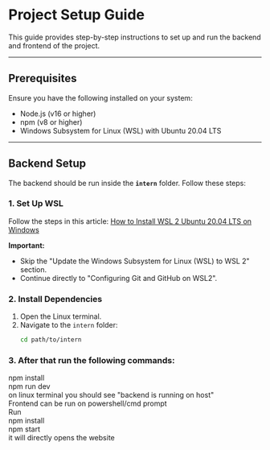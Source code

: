 # Project Setup Guide  

This guide provides step-by-step instructions to set up and run the backend and frontend of the project.

---

## Prerequisites  
Ensure you have the following installed on your system:  
- Node.js (v16 or higher)  
- npm (v8 or higher)  
- Windows Subsystem for Linux (WSL) with Ubuntu 20.04 LTS  

---

## Backend Setup  

The backend should be run inside the **`intern`** folder. Follow these steps:  

### 1. Set Up WSL  
Follow the steps in this article: [How to Install WSL 2 Ubuntu 20.04 LTS on Windows](https://medium.com/@sjmwatsefu/how-to-install-wsl-2-ubuntu-20-04-lts-on-windows-and-open-visual-studio-code-from-the-terminal-e580761e84f8)  

**Important:**  
- Skip the "Update the Windows Subsystem for Linux (WSL) to WSL 2" section.  
- Continue directly to "Configuring Git and GitHub on WSL2".  

### 2. Install Dependencies  
1. Open the Linux terminal.  
2. Navigate to the `intern` folder:  
   ```bash
   cd path/to/intern
### 3. After that run the following commands:
 npm install <br/>
 npm run dev <br/>
on linux terminal you should see "backend is running on host"<br/>
Frontend can be run on powershell/cmd prompt<br/>
Run <br/>
 npm install<br/>
 npm start <br/>
it will directly opens the website<br/>
